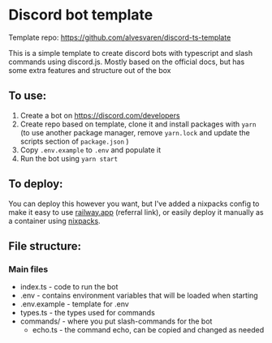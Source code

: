 # Discord bot template

Template repo: https://github.com/alvesvaren/discord-ts-template

This is a simple template to create discord bots with typescript and slash
commands using discord.js. Mostly based on the official docs, but has some extra features and
structure out of the box

## To use:

1. Create a bot on https://discord.com/developers
1. Create repo based on template, clone it and install packages with `yarn` (to
   use another package manager, remove `yarn.lock` and update the scripts
   section of `package.json` )
1. Copy `.env.example` to `.env` and populate it
1. Run the bot using `yarn start`

## To deploy:

You can deploy this however you want, but I've added a nixpacks config to make
it easy to use [railway.app](https://railway.app?referralCode=HvmU0L) (referral
link), or easily deploy it manually as a container using [nixpacks](https://nixpacks.com/docs/getting-started).

## File structure:

### Main files

- index.ts - code to run the bot
- .env - contains environment variables that will be loaded when starting
- .env.example - template for .env
- types.ts - the types used for commands
- commands/ - where you put slash-commands for the bot
  - echo.ts - the command echo, can be copied and changed as needed

